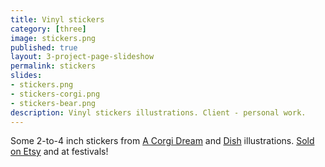 ```yaml
---
title: Vinyl stickers
category: [three]
image: stickers.png
published: true
layout: 3-project-page-slideshow
permalink: stickers
slides: 
- stickers.png
- stickers-corgi.png
- stickers-bear.png
description: Vinyl stickers illustrations. Client - personal work.
---
```

Some 2-to-4 inch stickers from [A Corgi Dream](/a-corgi-dream) and [Dish](/dish) illustrations. [Sold on Etsy](//www.etsy.com/shop/cristaalejandre) and at festivals!